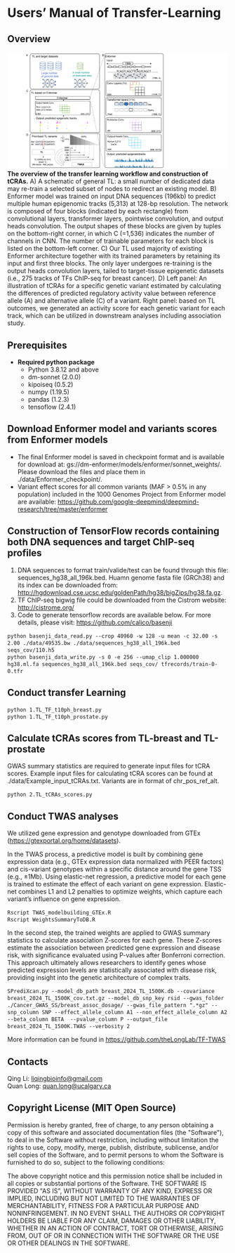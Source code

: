 # Users’ Manual of Transfer-Learning
## Overview

![My Image](/Figure/Figure1_20240709.png)
**The overview of the transfer learning workflow and construction of tCRAs.** A) A schematic of general TL: a small number of dedicated data may re-train a selected subset of nodes to redirect an existing model. B) Enformer model was trained on input DNA sequences (196kb) to predict multiple human epigenomic tracks (5,313) at 128-bp resolution. The network is composed of four blocks (indicated by each rectangle) from convolutional layers, transformer layers, pointwise convolution, and output heads convolution. The output shapes of these blocks are given by tuples on the bottom-right corner, in which C (=1,536) indicates the number of channels in CNN. The number of trainable parameters for each block is listed on the bottom-left corner. C) Our TL used majority of existing Enformer architecture together with its trained parameters by retaining its input and first three blocks. The only layer undergoes re-training is the output heads convolution layers, tailed to target-tissue epigenetic datasets (i.e., 275 tracks of TFs ChIP-seq for breast cancer). D) Left panel: An illustration of tCRAs for a specific genetic variant estimated by calculating the differences of predicted regulatory activity value between reference allele (A) and alternative allele (C) of a variant. Right panel: based on TL outcomes, we generated an activity score for each genetic variant for each track, which can be utilized in downstream analyses including association study.

## Prerequisites
- **Required python package**
  - Python 3.8.12 and above
  - dm-sonnet (2.0.0)
  - kipoiseq (0.5.2)
  - numpy (1.19.5)
  - pandas (1.2.3)
  - tensoflow (2.4.1)

## Download Enformer model and variants scores from Enformer models
- The final Enformer model is saved in checkpoint format and is available for download at: gs://dm-enformer/models/enformer/sonnet_weights/. Please download the files and place them in ./data/Enformer_checkpoint/.
- Variant effect scores for all common variants (MAF > 0.5% in any population) included in the 1000 Genomes Project from Enformer model are available:
  https://github.com/google-deepmind/deepmind-research/tree/master/enformer

## Construction of TensorFlow records containing both DNA sequences and target ChIP-seq profiles
1. DNA sequences to format train/valide/test can be found through this file: sequences_hg38_all_196k.bed. Huamn genome fasta file (GRCh38) and its index can be downloaded from: http://hgdownload.cse.ucsc.edu/goldenPath/hg38/bigZips/hg38.fa.gz.
2. TF ChIP-seq bigwig file could be downloaded from the Cistrom website: http://cistrome.org/
3. Code to generate tensorflow records are available below. For more details, please visit: https://github.com/calico/basenji
```
python basenji_data_read.py --crop 40960 -w 128 -u mean -c 32.00 -s 2.00 ./data/49535.bw ./data/sequences_hg38_all_196k.bed seqs_cov/110.h5
python basenji_data_write.py -s 0 -e 256 --umap_clip 1.000000 hg38.ml.fa sequences_hg38_all_196k.bed seqs_cov/ tfrecords/train-0-0.tfr
```
## Conduct transfer Learning
```
python 1.TL_TF_t10ph_breast.py
python 1.TL_TF_t10ph_prostate.py
```
## Calculate tCRAs scores from TL-breast and TL-prostate
GWAS summary statistics are required to generate input files for tCRA scores. Example input files for calculating tCRA scores can be found at ./data/Example_input_tCRAs.txt. Variants are in format of chr_pos_ref_alt.
```
python 2.TL_tCRAs_scores.py
```
## Conduct TWAS analyses
We utilized gene expression and genotype downloaded from GTEx (https://gtexportal.org/home/datasets).

In the TWAS process, a predictive model is built by combining gene expression data (e.g., GTEx expression data normalized with PEER factors) and cis-variant genotypes within a specific distance around the gene TSS (e.g., ±1Mb). Using elastic-net regression, a predictive model for each gene is trained to estimate the effect of each variant on gene expression. Elastic-net combines L1 and L2 penalties to optimize weights, which capture each variant’s influence on gene expression.
```
Rscript TWAS_modelbuilding_GTEx.R
Rscript WeightsSummaryToDB.R
```

In the second step, the trained weights are applied to GWAS summary statistics to calculate association Z-scores for each gene. These Z-scores estimate the association between predicted gene expression and disease risk, with significance evaluated using P-values after Bonferroni correction. This approach ultimately allows researchers to identify genes whose predicted expression levels are statistically associated with disease risk, providing insight into the genetic architecture of complex traits.
```
SPrediXcan.py --model_db_path breast_2024_TL_1500K.db --covariance breast_2024_TL_1500K_cov.txt.gz --model_db_snp_key rsid --gwas_folder ./Cancer_GWAS_SS/breast_assoc_dosage/ --gwas_file_pattern ".*gz" --snp_column SNP --effect_allele_column A1 --non_effect_allele_column A2 --beta_column BETA  --pvalue_column P --output_file  breast_2024_TL_1500K.TWAS --verbosity 2
```
More information can be found in https://github.com/theLongLab/TF-TWAS

## Contacts
Qing Li: liqingbioinfo@gmail.com  
Quan Long: quan.long@ucalgary.ca

## Copyright License (MIT Open Source)
Permission is hereby granted, free of charge, to any person obtaining a copy of this software and associated documentation files (the "Software"), to deal in the Software without restriction, including without limitation the rights to use, copy, modify, merge, publish, distribute, sublicense, and/or sell copies of the Software, and to permit persons to whom the Software is furnished to do so, subject to the following conditions:

The above copyright notice and this permission notice shall be included in all copies or substantial portions of the Software. THE SOFTWARE IS PROVIDED "AS IS", WITHOUT WARRANTY OF ANY KIND, EXPRESS OR IMPLIED, INCLUDING BUT NOT LIMITED TO THE WARRANTIES OF MERCHANTABILITY, FITNESS FOR A PARTICULAR PURPOSE AND NONINFRINGEMENT. IN NO EVENT SHALL THE AUTHORS OR COPYRIGHT HOLDERS BE LIABLE FOR ANY CLAIM, DAMAGES OR OTHER LIABILITY, WHETHER IN AN ACTION OF CONTRACT, TORT OR OTHERWISE, ARISING FROM, OUT OF OR IN CONNECTION WITH THE SOFTWARE OR THE USE OR OTHER DEALINGS IN THE SOFTWARE.
